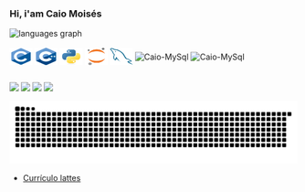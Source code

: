 ### Hi, i'am Caio Moisés

<div align="left">
  <img src="https://github-readme-stats.vercel.app/api/top-langs?locale=en&hide_title=true&layout=compact&card_width=300&langs_count=8&theme=github_dark&hide_border=true&username=caiomoises&hide=jupyter%20notebook,tex" height="160" alt="languages graph"  />
</div>


<div style="display: inline_block"><br>
  <img align="center" alt="Caio-C" height="30" width="40" src="https://github.com/devicons/devicon/blob/master/icons/c/c-original.svg">
  <img align="center" alt="Caio-Cpp" height="30" width="40" src="https://github.com/devicons/devicon/blob/master/icons/cplusplus/cplusplus-original.svg">
  <img align="center" alt="Caio-Python" height="30" width="40" src="https://github.com/devicons/devicon/blob/master/icons/python/python-original.svg">
  <img align="center" alt="Caio-Ju" height="30" width="40" src="https://github.com/devicons/devicon/blob/master/icons/jupyter/jupyter-original.svg">
  <img align="center" alt="Caio-MySql" height="30" width="40" src="https://github.com/devicons/devicon/blob/master/icons/mysql/mysql-original.svg">
  <img align="center" alt="Caio-MySql" height="30" width="40" src="https://cdn.jsdelivr.net/gh/devicons/devicon/icons/git/git-original.svg">
  <img align="center" alt="Caio-MySql" height="30" width="40" src="https://cdn.jsdelivr.net/gh/devicons/devicon/icons/vscode/vscode-original.svg">
</div>

##
<div>
  <a href="https://www.instagram.com/ocaiomoises/" target="_blank"><img src="https://img.shields.io/badge/-Instagram-%23E4405F?style=for-the-badge&logo=instagram&logoColor=white" target="_blank"></a>
 <a href="https://discord.gg/Qa9gKtCp" target="_blank"><img src="https://img.shields.io/badge/Discord-7289DA?style=for-the-badge&logo=discord&logoColor=white" target="_blank"></a> 
  <a href = "mailto:contatocaio.cavalcante@alunos.ufersa.edu.br"><img src="https://img.shields.io/badge/-Gmail-%23333?style=for-the-badge&logo=gmail&logoColor=white" target="_blank"></a>
  <a href="https://www.linkedin.com/in/caio-moises-vieira-cavalcante-a91548255/" target="_blank"><img src="https://img.shields.io/badge/-LinkedIn-%230077B5?style=for-the-badge&logo=linkedin&logoColor=white" target="_blank"></a> 
</div>

![Snake animation](https://github.com/brunopaiva1/brunopaiva1/blob/output/github-contribution-grid-snake.svg)
</div>

- [Currículo lattes](http://lattes.cnpq.br/9168404130665164)
